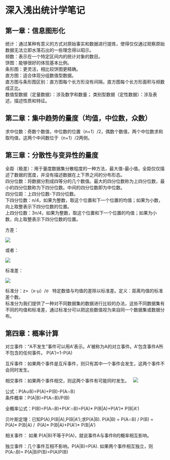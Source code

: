 # 深入浅出统计学笔记
## 第一章：信息图形化
统计：通过某种有意义的方式对原始事实和数据进行提炼，使得仅仅通过观察原始数据无法立即水落石出的一些理念得以昭示。  
频数：表示在一个特定区间内的统计对象的数目。  
饼图：能够很好的体现基本比例。  
条形图：更灵活，相比较饼图更精确。  
直方图：适合体现分组数值型数据。  
直方图与条形图区别：直方图每个长方形没有间隔，直方图每个长方形面积与频数成正比。  
数值型数据（定量数据）：涉及数字和数量；  类别型数据（定性数据）：涉及表述，描述性质和特征。  
## 第二章：集中趋势的量度（均值，中位数，众数）
求中位数：奇数个数值，中位数的位置（n+1）/2，偶数个数值，两个中位数求和取均值，这两个中间数位于（n+1）/2两侧。  
## 第三章：分散性与变异性的量度
全距（极差）：用于量度数据集分散程度的一种方法，最大值-最小值。全距仅仅描述了数据的宽度，并没有描述数据在上下界之间的分布形态。  
四分位数：将数据分割成四等分的几个数值。最大的四分位数称为上四分位数，最小的四分位数称为下四分位数。中间的四分位数即为中位数。  
四分位距：上四分位数-下四分位数。  
下四分位数：n/4，如果为整数，取这个位置和下一个位置的均值；如果为小数，向上取整表示下四分位数的位置。  
上四分位数：3n/4，如果为整数，取这个位置和下一个位置的均值；如果为小数，向上取整表示下四分位数的位置。

方差：

![](https://github.com/daacheng/PythonBasic/blob/master/pic/20180204151140.png?raw=true)

或者：

![](https://github.com/daacheng/PythonBasic/blob/master/pic/20180204152134.png?raw=true)

标准差：

![](https://github.com/daacheng/PythonBasic/blob/master/pic/20180204152456.png?raw=true)

标准分：z=（x-μ）/σ   特定数值与均值的差除以标准差。定义：距离均值的标准差个数。  
标准分为我们提供了一种对不同数据集的数据进行比较的办法，这些不同数据集有不同的均值和标准差，通过标准分可以把这些数值视为来自同一个数据集或数据分布。

## 第四章：概率计算
对立事件：“A不发生”事件可以用A'表示。A'被称为A的对立事件。A'包含事件A所不包含的任何事件。 P(A')=1-P(A)  

互斥事件：如果两个事件是互斥事件，则只有其中一个事件会发生，这两个事件不会同时发生。

相交事件：如果两个事件相交，则这两个事件有可能同时发生。  
![](https://github.com/daacheng/PythonBasic/blob/master/pic/shijian.png?raw=true)

公式：P(A∪B)=P(A)+P(B)-P(A∩B）  
条件概率：P(A|B)=P(A∩B)/P(B)  

全概率公式：P(B)=P(A∩B)+P(A'∩B)=P(A)* P(B|A)+P(A')* P(B|A')  

贝叶斯定理：已知P(A),P(B|A),P(B|A');求P(A|B).  P(A|B) = P(A∩B) / P(B) = P(A)* P(B|A) /  P(A)* P(B|A)+P(A')* P(B|A')  

相关事件： 如果 P(A|B)不等于P(A)，就说事件A与事件B的概率相互影响。

独立事件：几个事件互相不影响。P(A|B)=P(A). 如果两个事件相互独立，则 P(A∩B)= P(A|B)P(B)=P(A)P(B)




